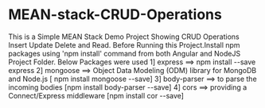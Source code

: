# MEAN-stack-CRUD-Operations
This is a Simple MEAN Stack Demo Project Showing CRUD Operations Insert Update Delete and Read.
Before Running this Project.Install npm packages using 'npm install' command from both Angular and NodeJS Project Folder.
Below Packages were used
1] express ==> npm install --save express
2] mongoose ==> Object Data Modeling (ODM) library for MongoDB and Node.js [ npm install mongoose --save]
3] body-parser ==> to parse the incoming bodies [npm install body-parser --save]
4] cors ==> providing a Connect/Express middleware [npm install cor --save]